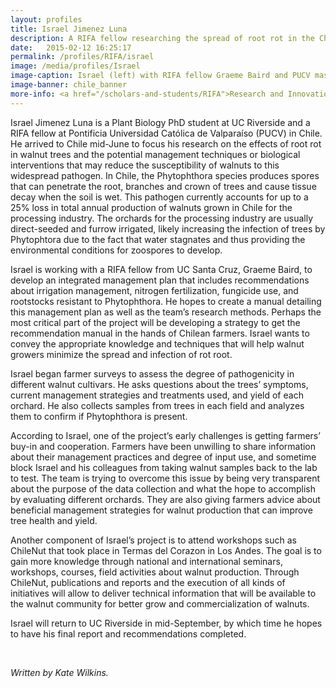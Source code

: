 ```yaml
---
layout: profiles
title: Israel Jimenez Luna
description: A RIFA fellow researching the spread of root rot in the Chilean walnut industry
date:   2015-02-12 16:25:17
permalink: /profiles/RIFA/israel
image: /media/profiles/Israel
image-caption: Israel (left) with RIFA fellow Graeme Baird and PUCV master's student Jeanette Guajardo surveying a 120 hectare walnut orchard and colelcting samples for lab analysis.
image-banner: chile_banner
more-info: <a href="/scholars-and-students/RIFA">Research and Innovation Fellowship for Agriculture (RIFA)</a><br><a href="http://iad.ucdavis.edu/">International Agricultural Development Graduate Group</a>
---
```


Israel Jimenez Luna is a Plant Biology PhD student at UC Riverside and a RIFA fellow at Pontificia Universidad Católica de Valparaíso (PUCV) in Chile. He arrived to Chile mid-June to focus his research on the effects of root rot in walnut trees and the potential management techniques or biological interventions that may reduce the susceptibility of walnuts to this widespread pathogen. In Chile, the Phytophthora species produces spores that can penetrate the root, branches and crown of trees and cause tissue decay when the soil is wet. This pathogen currently accounts for up to a 25% loss in total annual production of walnuts grown in Chile for the processing industry. The orchards for the processing industry are usually direct-seeded and furrow irrigated, likely increasing the infection of trees by Phytophtora  due to the fact that water stagnates and thus providing the environmental conditions for zoospores to develop. <br>

Israel is working with a RIFA fellow from UC Santa Cruz, Graeme Baird, to develop an integrated management plan that includes recommendations about irrigation management, nitrogen fertilization, fungicide use, and rootstocks resistant to Phytophthora. He hopes to create a manual detailing this management plan as well as the team’s research methods. Perhaps the most critical part of the project will be developing a strategy to get the recommendation manual in the hands of Chilean farmers. Israel wants to convey the appropriate knowledge and techniques that will help walnut growers minimize the spread and infection of rot root. <br>

Israel began farmer surveys to assess the degree of pathogenicity in different walnut cultivars. He asks questions about the trees’ symptoms, current management strategies and treatments used, and yield of each orchard. He also collects samples from trees in each field and analyzes them to confirm if Phytophthora is present. <br>

According to Israel, one of the project’s early challenges is getting farmers’ buy-in and cooperation. Farmers have been unwilling to share information about their management practices and degree of input use, and sometime block Israel and his colleagues from taking walnut samples back to the lab to test. The team is trying to overcome this issue by being very transparent about the purpose of the data collection and what the hope to accomplish by evaluating different orchards. They are also giving farmers advice about beneficial management strategies for walnut production that can improve tree health and yield. <br>

Another component of Israel’s project is to attend workshops such as ChileNut that took place in Termas del Corazon in Los Andes. The goal is to gain more knowledge through national and international seminars, workshops, courses, field activities about walnut production. Through ChileNut, publications and reports and the execution of all kinds of initiatives will allow to deliver technical information that will be available to the walnut community for better grow and commercialization of walnuts. <br> 

Israel will return to UC Riverside in mid-September, by which time he hopes to have his final report and recommendations completed. <br>
	
<br>

<p><i>Written by Kate Wilkins.</i></p>
